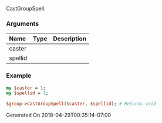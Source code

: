 CastGroupSpell.
### Arguments
**Name**|**Type**|**Description**
:---|:---|:---
caster||
spellid||

### Example

```perl
my $caster = 1;
my $spellid = 1;

$group->CastGroupSpell($caster, $spellid); # Returns void
```


Generated On 2018-04-29T00:35:14-07:00